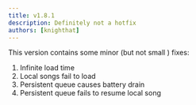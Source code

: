 ```yaml
---
title: v1.8.1
description: Definitely not a hotfix
authors: [knighthat]
---
```


This version contains some minor (but not small ) fixes:

1. Infinite load time
2. Local songs fail to load
3. Persistent queue causes battery drain
4. Persistent queue fails to resume local song

